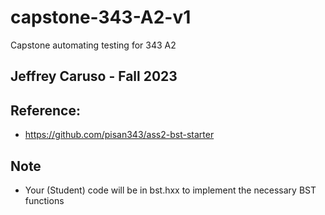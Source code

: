# capstone-343-A2-v1
Capstone automating testing for 343 A2

## Jeffrey Caruso - Fall 2023

## Reference:
- https://github.com/pisan343/ass2-bst-starter 

## Note
- Your (Student) code will be in bst.hxx to implement the necessary BST functions